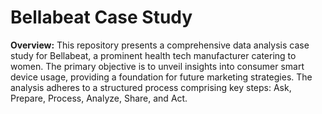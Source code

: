 # Bellabeat Case Study
**Overview:**
This repository presents a comprehensive data analysis case study for Bellabeat, a prominent health tech manufacturer catering to women. The primary objective is to unveil insights into consumer smart device usage, providing a foundation for future marketing strategies. The analysis adheres to a structured process comprising key steps: Ask, Prepare, Process, Analyze, Share, and Act.
